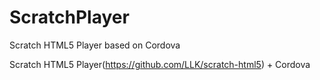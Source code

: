 # ScratchPlayer
Scratch HTML5 Player based on Cordova


Scratch HTML5 Player(https://github.com/LLK/scratch-html5) + Cordova

